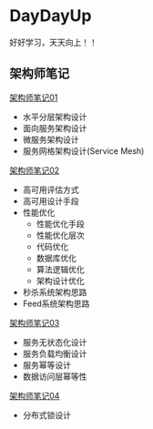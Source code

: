 # DayDayUp

   好好学习，天天向上！！

## 架构师笔记

[架构师笔记01](https://github.com/richenlin/DayDayUp/blob/master/%E6%9E%B6%E6%9E%84%E5%B8%88/%E6%9E%B6%E6%9E%84%E5%B8%88%E7%AC%94%E8%AE%B001.md)

* 水平分层架构设计
* 面向服务架构设计
* 微服务架构设计
* 服务网格架构设计(Service Mesh)

[架构师笔记02](https://github.com/richenlin/DayDayUp/blob/master/%E6%9E%B6%E6%9E%84%E5%B8%88/%E6%9E%B6%E6%9E%84%E5%B8%88%E7%AC%94%E8%AE%B002.md)

* 高可用评估方式
* 高可用设计手段
* 性能优化
  * 性能优化手段
  * 性能优化层次
  * 代码优化
  * 数据库优化
  * 算法逻辑优化
  * 架构设计优化
* 秒杀系统架构思路
* Feed系统架构思路

[架构师笔记03](https://github.com/richenlin/DayDayUp/blob/master/%E6%9E%B6%E6%9E%84%E5%B8%88/%E6%9E%B6%E6%9E%84%E5%B8%88%E7%AC%94%E8%AE%B003.md)

* 服务无状态化设计
* 服务负载均衡设计
* 服务幂等设计
* 数据访问层幂等性

[架构师笔记04](https://github.com/richenlin/DayDayUp/blob/master/%E6%9E%B6%E6%9E%84%E5%B8%88/%E6%9E%B6%E6%9E%84%E5%B8%88%E7%AC%94%E8%AE%B004.md)

* 分布式锁设计

